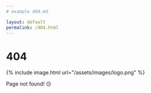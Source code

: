```yaml
---
# example 404.md

layout: default
permalink: /404.html
---
```


# 404

{% include image.html url="/assets/images/logo.png" %}

Page not found! :pensive: